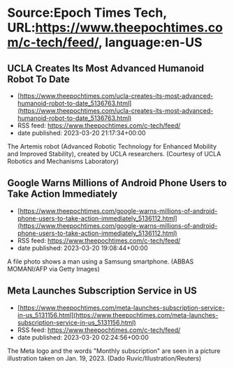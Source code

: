 # Source:Epoch Times Tech, URL:https://www.theepochtimes.com/c-tech/feed/, language:en-US

## UCLA Creates Its Most Advanced Humanoid Robot To Date
 - [https://www.theepochtimes.com/ucla-creates-its-most-advanced-humanoid-robot-to-date_5136763.html](https://www.theepochtimes.com/ucla-creates-its-most-advanced-humanoid-robot-to-date_5136763.html)
 - RSS feed: https://www.theepochtimes.com/c-tech/feed/
 - date published: 2023-03-20 21:17:34+00:00

The Artemis robot (Advanced Robotic Technology for Enhanced Mobility and Improved Stability), created by UCLA researchers. (Courtesy of UCLA Robotics and Mechanisms Laboratory)

## Google Warns Millions of Android Phone Users to Take Action Immediately
 - [https://www.theepochtimes.com/google-warns-millions-of-android-phone-users-to-take-action-immediately_5136112.html](https://www.theepochtimes.com/google-warns-millions-of-android-phone-users-to-take-action-immediately_5136112.html)
 - RSS feed: https://www.theepochtimes.com/c-tech/feed/
 - date published: 2023-03-20 19:08:44+00:00

A file photo shows a man using a Samsung smartphone. (ABBAS MOMANI/AFP via Getty Images)

## Meta Launches Subscription Service in US
 - [https://www.theepochtimes.com/meta-launches-subscription-service-in-us_5131156.html](https://www.theepochtimes.com/meta-launches-subscription-service-in-us_5131156.html)
 - RSS feed: https://www.theepochtimes.com/c-tech/feed/
 - date published: 2023-03-20 02:24:56+00:00

The Meta logo and the words "Monthly subscription" are seen in a picture illustration taken on Jan. 19, 2023. (Dado Ruvic/Illustration/Reuters)

